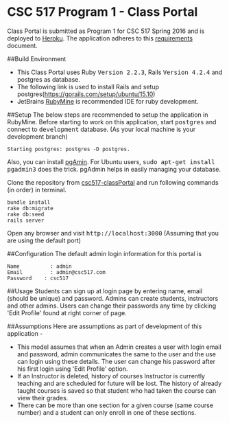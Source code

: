 # CSC 517 Program 1 - Class Portal
Class Portal is submitted as Program 1 for CSC 517 Spring 2016 and is deployed to [Heroku](https://skataka-portal.herokuapp.com/login). The application adheres to this [requirements](https://docs.google.com/document/d/1xmeH4MAlUs6QfPoC4J4bsMKYWkawDZrsZDFM7S1G8ag/edit) document.

##Build Environment
* This Class Portal uses Ruby <tt>Version 2.2.3</tt>, Rails <tt>Version 4.2.4</tt> and postgres as database.
* The following link is used to install Rails and setup postgres(https://gorails.com/setup/ubuntu/15.10)
* JetBrains [RubyMine](https://www.jetbrains.com/ruby/) is recommended IDE for ruby development.

##Setup
The below steps are recommended to setup the application in RubyMine.
Before starting to work on this application, start <tt>postgres</tt> and connect to <tt>development</tt> database. (As your local machine is your development branch)

```
Starting postgres: postgres -D postgres.
```
Also, you can install [pgAmin](http://www.pgadmin.org/download/). For Ubuntu users, <tt>sudo apt-get install pgadmin3</tt> does the trick. pgAdmin helps in easily managing your database.

Clone the repository from [csc517-classPortal](https://github.com/sujithktkm/csc517-classPortal.git) and run following commands (in order) in terminal.

```
bundle install
rake db:migrate
rake db:seed
rails server
```

Open any browser and visit <tt>http://localhost:3000</tt> (Assuming that you are using the default port)

##Configuration
The default admin login information for this portal is
```
Name		  : admin
Email		  : admin@csc517.com
Password	: csc517
```

##Usage
Students can sign up at login page by entering name, email (should be unique) and password. Admins can create students, instructors and other admins. Users can change their passwords any time by clicking 'Edit Profile' found at right corner of page.

##Assumptions
Here are assumptions as part of development of this application -
* This model assumes that when an Admin creates a user with login email and password, admin communicates the same to the user and the use can login using these details. The user can change his password after his first login using 'Edit Profile' option.
* If an Instructor is deleted, history of courses Instructor is currently teaching and are scheduled for future will be lost. The history of already taught courses is saved so that student who had taken the course can view their grades.
* There can be more than one section for a given course (same course number) and a student can only enroll in one of these sections.
